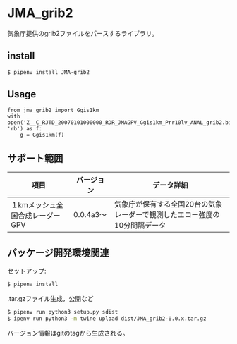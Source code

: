 # JMA_grib2
気象庁提供のgrib2ファイルをパースするライブラリ。

## install
```sh
$ pipenv install JMA-grib2
```

## Usage
```python3
from jma_grib2 import Ggis1km
with open('Z__C_RJTD_20070101000000_RDR_JMAGPV_Ggis1km_Prr10lv_ANAL_grib2.bin', 'rb') as f:
    g = Ggis1km(f)
```

## サポート範囲
| 項目 | バージョン | データ詳細 |
|---|---|---|
| １kmメッシュ全国合成レーダーGPV | 0.0.4a3〜 | 気象庁が保有する全国20台の気象レーダーで観測したエコー強度の10分間隔データ |

## パッケージ開発環境関連
セットアップ:
```sh
$ pipenv install
```


.tar.gzファイル生成，公開など
```sh
$ pipenv run python3 setup.py sdist
$ ipenv run python3 -m twine upload dist/JMA_grib2-0.0.x.tar.gz
```

バージョン情報はgitのtagから生成される。

